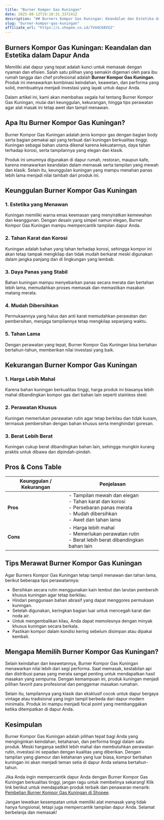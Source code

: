 ```yaml
---
title: "Burner Kompor Gas Kuningan"
date: 2025-08-12T19:10:31.337241Z
description: "## Burners Kompor Gas Kuningan: Keandalan dan Estetika dalam Dapur Anda..."
slug: "burner-kompor-gas-kuningan"
affiliate_url: "https://s.shopee.co.id/7V44C68VX2"
---
```

## Burners Kompor Gas Kuningan: Keandalan dan Estetika dalam Dapur Anda

Memiliki alat dapur yang tepat adalah kunci untuk memasak dengan nyaman dan efisien. Salah satu pilihan yang semakin digemari oleh para ibu rumah tangga dan chef profesional adalah **Burner Kompor Gas Kuningan**. Produk ini menawarkan kombinasi keindahan, keawetan, dan performa yang solid, membuatnya menjadi investasi yang layak untuk dapur Anda.

Dalam artikel ini, kami akan membahas segala hal tentang Burner Kompor Gas Kuningan, mulai dari keunggulan, kekurangan, hingga tips perawatan agar alat masak ini tetap awet dan tampil menawan.

## Apa Itu Burner Kompor Gas Kuningan?

Burner Kompor Gas Kuningan adalah jenis kompor gas dengan bagian body serta bagian pemakai api yang terbuat dari kuningan berkualitas tinggi. Kuningan sebagai bahan utama dikenal karena kekuatannya, daya tahan terhadap korosi, serta tampilannya yang elegan dan klasik.

Produk ini umumnya digunakan di dapur rumah, restoran, maupun kafe, karena menawarkan keandalan dalam memasak serta tampilan yang mewah dan klasik. Selain itu, keunggulan kuningan yang mampu menahan panas lebih lama menjadi nilai tambah dari produk ini.

## Keunggulan Burner Kompor Gas Kuningan

### 1. Estetika yang Menawan
Kuningan memiliki warna emas keemasan yang menyiratkan kemewahan dan keanggunan. Dengan desain yang simpel namun elegan, Burner Kompor Gas Kuningan mampu mempercantik tampilan dapur Anda.

### 2. Tahan Karat dan Korosi 
Kuningan adalah bahan yang tahan terhadap korosi, sehingga kompor ini akan tetap tampak mengkilap dan tidak mudah berkarat meski digunakan dalam jangka panjang dan di lingkungan yang lembab.

### 3. Daya Panas yang Stabil
Bahan kuningan mampu menyebarkan panas secara merata dan bertahan lebih lama, memudahkan proses memasak dan memastikan masakan matang merata.

### 4. Mudah Dibersihkan
Permukaannya yang halus dan anti karat memudahkan perawatan dan pembersihan, menjaga tampilannya tetap mengkilap sepanjang waktu.

### 5. Tahan Lama
Dengan perawatan yang tepat, Burner Kompor Gas Kuningan bisa bertahan bertahun-tahun, memberikan nilai investasi yang baik.

## Kekurangan Burner Kompor Gas Kuningan

### 1. Harga Lebih Mahal
Karena bahan kuningan berkualitas tinggi, harga produk ini biasanya lebih mahal dibandingkan kompor gas dari bahan lain seperti stainless steel.

### 2. Perawatan Khusus
Kuningan memerlukan perawatan rutin agar tetap berkilau dan tidak kusam, termasuk pembersihan dengan bahan khusus serta menghindari goresan.

### 3. Berat Lebih Berat
Kuningan cukup berat dibandingkan bahan lain, sehingga mungkin kurang praktis untuk dibawa dan dipindah-pindah.

## Pros & Cons Table

| Keunggulan / Kekurangan | Penjelasan |
|---------------------------|------------|
| **Pros**                | - Tampilan mewah dan elegan<br>- Tahan karat dan korosi<br>- Persebaran panas merata<br>- Mudah dibersihkan<br>- Awet dan tahan lama |
| **Cons**                | - Harga lebih mahal<br>- Memerlukan perawatan rutin<br>- Berat lebih berat dibandingkan bahan lain |

## Tips Merawat Burner Kompor Gas Kuningan

Agar Burners Kompor Gas Kuningan tetap tampil menawan dan tahan lama, berikut beberapa tips perawatannya:

- Bersihkan secara rutin menggunakan kain lembut dan larutan pembersih khusus kuningan agar tetap berkilau.
- Hindari penggunaan bahan abrasif yang dapat menggores permukaan kuningan.
- Setelah digunakan, keringkan bagian luar untuk mencegah karat dan noda air.
- Untuk mengembalikan kilau, Anda dapat memolesnya dengan minyak khusus kuningan secara berkala.
- Pastikan kompor dalam kondisi kering sebelum disimpan atau dipakai kembali.

## Mengapa Memilih Burner Kompor Gas Kuningan?

Selain keindahan dan keawetannya, Burner Kompor Gas Kuningan menawarkan nilai lebih dari segi performa. Saat memasak, kestabilan api dan distribusi panas yang merata sangat penting untuk mendapatkan hasil masakan yang sempurna. Dengan kemampuan ini, produk kuningan menjadi pilihan favorit para profesional dan penggemar masakan rumahan.

Selain itu, tampilannya yang klasik dan eksklusif cocok untuk dapur bergaya vintage atau tradisional yang ingin tampil berbeda dari dapur modern minimalis. Produk ini mampu menjadi focal point yang membanggakan ketika ditempatkan di dapur Anda.

## Kesimpulan

Burner Kompor Gas Kuningan adalah pilihan tepat bagi Anda yang menginginkan keindahan, ketahanan, dan performa tinggi dalam satu produk. Meski harganya sedikit lebih mahal dan membutuhkan perawatan rutin, investasi ini sepadan dengan kualitas yang diberikan. Dengan tampilan yang glamour dan ketahanan yang luar biasa, kompor berbahan kuningan ini akan menjadi teman setia di dapur Anda selama bertahun-tahun.

Jika Anda ingin mempercantik dapur Anda dengan Burner Kompor Gas Kuningan berkualitas tinggi, jangan ragu untuk membelinya sekarang! Klik link berikut untuk mendapatkan produk terbaik dan penawaran menarik: [Pembelian Burner Kompor Gas Kuningan di Shopee](https://s.shopee.co.id/7V44C68VX2).  

Jangan lewatkan kesempatan untuk memiliki alat memasak yang tidak hanya fungsional, tetapi juga mempercantik tampilan dapur Anda. Selamat berbelanja dan memasak!
